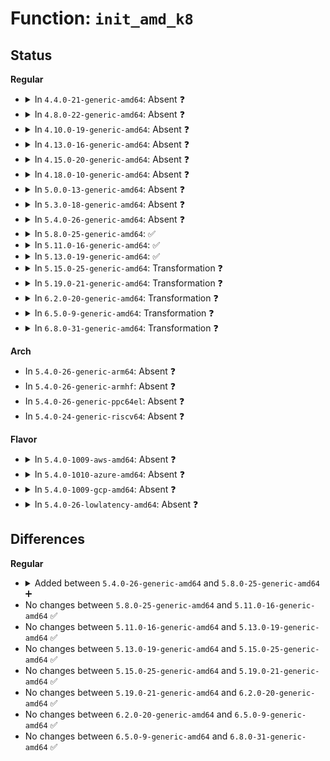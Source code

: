 # Function: <code>init_amd_k8</code>

## Status
<b>Regular</b>
<ul>
<li>
<details>
<summary>In <code>4.4.0-21-generic-amd64</code>: Absent ❓</summary>

```json
{
  "name": "init_amd_k8",
  "collision_type": "Unique Static",
  "inline_type": "Full",
  "funcs": [
    {
      "addr": 18446744071579118859,
      "name": "init_amd_k8",
      "external": false,
      "loc": "arch/x86/kernel/cpu/amd.c:586",
      "file": "arch/x86/kernel/cpu/amd.c",
      "inline": "not declared, inlined",
      "caller_inline": [
        "arch/x86/kernel/cpu/amd.c:init_amd"
      ],
      "caller_func": []
    }
  ],
  "symbols": []
}
```
</details>
</li>
<li>
<details>
<summary>In <code>4.8.0-22-generic-amd64</code>: Absent ❓</summary>

```json
{
  "name": "init_amd_k8",
  "collision_type": "Unique Static",
  "inline_type": "Full",
  "funcs": [
    {
      "addr": 18446744071579119423,
      "name": "init_amd_k8",
      "external": false,
      "loc": "arch/x86/kernel/cpu/amd.c:598",
      "file": "arch/x86/kernel/cpu/amd.c",
      "inline": "not declared, inlined",
      "caller_inline": [
        "arch/x86/kernel/cpu/amd.c:init_amd"
      ],
      "caller_func": []
    }
  ],
  "symbols": []
}
```
</details>
</li>
<li>
<details>
<summary>In <code>4.10.0-19-generic-amd64</code>: Absent ❓</summary>

```json
{
  "name": "init_amd_k8",
  "collision_type": "Unique Static",
  "inline_type": "Full",
  "funcs": [
    {
      "addr": 18446744071579118205,
      "name": "init_amd_k8",
      "external": false,
      "loc": "arch/x86/kernel/cpu/amd.c:617",
      "file": "arch/x86/kernel/cpu/amd.c",
      "inline": "not declared, inlined",
      "caller_inline": [
        "arch/x86/kernel/cpu/amd.c:init_amd"
      ],
      "caller_func": []
    }
  ],
  "symbols": []
}
```
</details>
</li>
<li>
<details>
<summary>In <code>4.13.0-16-generic-amd64</code>: Absent ❓</summary>

```json
{
  "name": "init_amd_k8",
  "collision_type": "Unique Static",
  "inline_type": "Full",
  "funcs": [
    {
      "addr": 18446744071579110247,
      "name": "init_amd_k8",
      "external": false,
      "loc": "arch/x86/kernel/cpu/amd.c:617",
      "file": "arch/x86/kernel/cpu/amd.c",
      "inline": "not declared, inlined",
      "caller_inline": [
        "arch/x86/kernel/cpu/amd.c:init_amd"
      ],
      "caller_func": []
    }
  ],
  "symbols": []
}
```
</details>
</li>
<li>
<details>
<summary>In <code>4.15.0-20-generic-amd64</code>: Absent ❓</summary>

```json
{
  "name": "init_amd_k8",
  "collision_type": "Unique Static",
  "inline_type": "Full",
  "funcs": [
    {
      "addr": 18446744071579122534,
      "name": "init_amd_k8",
      "external": false,
      "loc": "arch/x86/kernel/cpu/amd.c:652",
      "file": "arch/x86/kernel/cpu/amd.c",
      "inline": "not declared, inlined",
      "caller_inline": [
        "arch/x86/kernel/cpu/amd.c:init_amd"
      ],
      "caller_func": []
    }
  ],
  "symbols": []
}
```
</details>
</li>
<li>
<details>
<summary>In <code>4.18.0-10-generic-amd64</code>: Absent ❓</summary>

```json
{
  "name": "init_amd_k8",
  "collision_type": "Unique Static",
  "inline_type": "Full",
  "funcs": [
    {
      "addr": 18446744071579132220,
      "name": "init_amd_k8",
      "external": false,
      "loc": "arch/x86/kernel/cpu/amd.c:711",
      "file": "arch/x86/kernel/cpu/amd.c",
      "inline": "not declared, inlined",
      "caller_inline": [
        "arch/x86/kernel/cpu/amd.c:init_amd"
      ],
      "caller_func": []
    }
  ],
  "symbols": []
}
```
</details>
</li>
<li>
<details>
<summary>In <code>5.0.0-13-generic-amd64</code>: Absent ❓</summary>

```json
{
  "name": "init_amd_k8",
  "collision_type": "Unique Static",
  "inline_type": "Full",
  "funcs": [
    {
      "addr": 18446744071579139121,
      "name": "init_amd_k8",
      "external": false,
      "loc": "arch/x86/kernel/cpu/amd.c:718",
      "file": "arch/x86/kernel/cpu/amd.c",
      "inline": "not declared, inlined",
      "caller_inline": [
        "arch/x86/kernel/cpu/amd.c:init_amd"
      ],
      "caller_func": []
    }
  ],
  "symbols": []
}
```
</details>
</li>
<li>
<details>
<summary>In <code>5.3.0-18-generic-amd64</code>: Absent ❓</summary>

```json
{
  "name": "init_amd_k8",
  "collision_type": "Unique Static",
  "inline_type": "Full",
  "funcs": [
    {
      "addr": 18446744071579150561,
      "name": "init_amd_k8",
      "external": false,
      "loc": "arch/x86/kernel/cpu/amd.c:722",
      "file": "arch/x86/kernel/cpu/amd.c",
      "inline": "not declared, inlined",
      "caller_inline": [
        "arch/x86/kernel/cpu/amd.c:init_amd"
      ],
      "caller_func": []
    }
  ],
  "symbols": []
}
```
</details>
</li>
<li>
<details>
<summary>In <code>5.4.0-26-generic-amd64</code>: Absent ❓</summary>

```json
{
  "name": "init_amd_k8",
  "collision_type": "Unique Static",
  "inline_type": "Full",
  "funcs": [
    {
      "addr": 18446744071579153124,
      "name": "init_amd_k8",
      "external": false,
      "loc": "arch/x86/kernel/cpu/amd.c:724",
      "file": "arch/x86/kernel/cpu/amd.c",
      "inline": "not declared, inlined",
      "caller_inline": [
        "arch/x86/kernel/cpu/amd.c:init_amd"
      ],
      "caller_func": []
    }
  ],
  "symbols": []
}
```
</details>
</li>
<li>
<details>
<summary>In <code>5.8.0-25-generic-amd64</code>: ✅</summary>

```c
void init_amd_k8(struct cpuinfo_x86 * c)
```

```json
{
  "name": "init_amd_k8",
  "collision_type": "Unique Static",
  "inline_type": "No",
  "funcs": [
    {
      "addr": 18446744071579168288,
      "name": "init_amd_k8",
      "external": false,
      "loc": "arch/x86/kernel/cpu/amd.c:750",
      "file": "arch/x86/kernel/cpu/amd.c",
      "inline": "seen, unknown",
      "caller_inline": [],
      "caller_func": [
        "arch/x86/kernel/cpu/amd.c:init_amd"
      ]
    }
  ],
  "symbols": [
    {
      "addr": 18446744071579168288,
      "name": "init_amd_k8",
      "section": ".text",
      "bind": "STB_LOCAL",
      "size": 482
    }
  ]
}
```
</details>
</li>
<li>
<details>
<summary>In <code>5.11.0-16-generic-amd64</code>: ✅</summary>

```c
void init_amd_k8(struct cpuinfo_x86 * c)
```

```json
{
  "name": "init_amd_k8",
  "collision_type": "Unique Static",
  "inline_type": "No",
  "funcs": [
    {
      "addr": 18446744071579164896,
      "name": "init_amd_k8",
      "external": false,
      "loc": "arch/x86/kernel/cpu/amd.c:724",
      "file": "arch/x86/kernel/cpu/amd.c",
      "inline": "seen, unknown",
      "caller_inline": [],
      "caller_func": [
        "arch/x86/kernel/cpu/amd.c:init_amd"
      ]
    }
  ],
  "symbols": [
    {
      "addr": 18446744071579164896,
      "name": "init_amd_k8",
      "section": ".text",
      "bind": "STB_LOCAL",
      "size": 482
    }
  ]
}
```
</details>
</li>
<li>
<details>
<summary>In <code>5.13.0-19-generic-amd64</code>: ✅</summary>

```c
void init_amd_k8(struct cpuinfo_x86 * c)
```

```json
{
  "name": "init_amd_k8",
  "collision_type": "Unique Static",
  "inline_type": "No",
  "funcs": [
    {
      "addr": 18446744071579171712,
      "name": "init_amd_k8",
      "external": false,
      "loc": "arch/x86/kernel/cpu/amd.c:719",
      "file": "arch/x86/kernel/cpu/amd.c",
      "inline": "seen, unknown",
      "caller_inline": [],
      "caller_func": [
        "arch/x86/kernel/cpu/amd.c:init_amd"
      ]
    }
  ],
  "symbols": [
    {
      "addr": 18446744071579171712,
      "name": "init_amd_k8",
      "section": ".text",
      "bind": "STB_LOCAL",
      "size": 482
    }
  ]
}
```
</details>
</li>
<li>
<details>
<summary>In <code>5.15.0-25-generic-amd64</code>: Transformation ❓</summary>

```c
void init_amd_k8(struct cpuinfo_x86 * c)
```

```json
{
  "name": "init_amd_k8",
  "collision_type": "Unique Static",
  "inline_type": "No",
  "funcs": [
    {
      "addr": 0,
      "name": "init_amd_k8",
      "external": false,
      "loc": "arch/x86/kernel/cpu/amd.c:723",
      "file": "arch/x86/kernel/cpu/amd.c",
      "inline": "seen, unknown",
      "caller_inline": [],
      "caller_func": [
        "arch/x86/kernel/cpu/amd.c:init_amd"
      ]
    }
  ],
  "symbols": [
    {
      "addr": 18446744071579205152,
      "name": "init_amd_k8",
      "section": ".text",
      "bind": "STB_LOCAL",
      "size": 518
    },
    {
      "addr": 18446744071592063502,
      "name": "init_amd_k8.cold",
      "section": ".text",
      "bind": "STB_LOCAL",
      "size": 42
    }
  ]
}
```
</details>
</li>
<li>
<details>
<summary>In <code>5.19.0-21-generic-amd64</code>: Transformation ❓</summary>

```c
void init_amd_k8(struct cpuinfo_x86 * c)
```

```json
{
  "name": "init_amd_k8",
  "collision_type": "Unique Static",
  "inline_type": "No",
  "funcs": [
    {
      "addr": 0,
      "name": "init_amd_k8",
      "external": false,
      "loc": "arch/x86/kernel/cpu/amd.c:699",
      "file": "arch/x86/kernel/cpu/amd.c",
      "inline": "seen, unknown",
      "caller_inline": [],
      "caller_func": [
        "arch/x86/kernel/cpu/amd.c:init_amd"
      ]
    }
  ],
  "symbols": [
    {
      "addr": 18446744071579255600,
      "name": "init_amd_k8",
      "section": ".text",
      "bind": "STB_LOCAL",
      "size": 546
    },
    {
      "addr": 18446744071593830217,
      "name": "init_amd_k8.cold",
      "section": ".text",
      "bind": "STB_LOCAL",
      "size": 42
    }
  ]
}
```
</details>
</li>
<li>
<details>
<summary>In <code>6.2.0-20-generic-amd64</code>: Transformation ❓</summary>

```c
void init_amd_k8(struct cpuinfo_x86 * c)
```

```json
{
  "name": "init_amd_k8",
  "collision_type": "Unique Static",
  "inline_type": "No",
  "funcs": [
    {
      "addr": 0,
      "name": "init_amd_k8",
      "external": false,
      "loc": "arch/x86/kernel/cpu/amd.c:699",
      "file": "arch/x86/kernel/cpu/amd.c",
      "inline": "seen, unknown",
      "caller_inline": [],
      "caller_func": [
        "arch/x86/kernel/cpu/amd.c:init_amd"
      ]
    }
  ],
  "symbols": [
    {
      "addr": 18446744071579317584,
      "name": "init_amd_k8",
      "section": ".text",
      "bind": "STB_LOCAL",
      "size": 546
    },
    {
      "addr": 18446744071595961279,
      "name": "init_amd_k8.cold",
      "section": ".text",
      "bind": "STB_LOCAL",
      "size": 42
    }
  ]
}
```
</details>
</li>
<li>
<details>
<summary>In <code>6.5.0-9-generic-amd64</code>: Transformation ❓</summary>

```c
void init_amd_k8(struct cpuinfo_x86 * c)
```

```json
{
  "name": "init_amd_k8",
  "collision_type": "Unique Static",
  "inline_type": "No",
  "funcs": [
    {
      "addr": 0,
      "name": "init_amd_k8",
      "external": false,
      "loc": "arch/x86/kernel/cpu/amd.c:771",
      "file": "arch/x86/kernel/cpu/amd.c",
      "inline": "seen, unknown",
      "caller_inline": [],
      "caller_func": [
        "arch/x86/kernel/cpu/amd.c:init_amd"
      ]
    }
  ],
  "symbols": [
    {
      "addr": 18446744071579324880,
      "name": "init_amd_k8",
      "section": ".text",
      "bind": "STB_LOCAL",
      "size": 546
    },
    {
      "addr": 18446744071596478604,
      "name": "init_amd_k8.cold",
      "section": ".text",
      "bind": "STB_LOCAL",
      "size": 42
    }
  ]
}
```
</details>
</li>
<li>
<details>
<summary>In <code>6.8.0-31-generic-amd64</code>: Transformation ❓</summary>

```c
void init_amd_k8(struct cpuinfo_x86 * c)
```

```json
{
  "name": "init_amd_k8",
  "collision_type": "Unique Static",
  "inline_type": "No",
  "funcs": [
    {
      "addr": 0,
      "name": "init_amd_k8",
      "external": false,
      "loc": "arch/x86/kernel/cpu/amd.c:746",
      "file": "arch/x86/kernel/cpu/amd.c",
      "inline": "seen, unknown",
      "caller_inline": [],
      "caller_func": [
        "arch/x86/kernel/cpu/amd.c:init_amd"
      ]
    }
  ],
  "symbols": [
    {
      "addr": 18446744071579355184,
      "name": "init_amd_k8",
      "section": ".text",
      "bind": "STB_LOCAL",
      "size": 596
    },
    {
      "addr": 18446744071597374397,
      "name": "init_amd_k8.cold",
      "section": ".text",
      "bind": "STB_LOCAL",
      "size": 42
    }
  ]
}
```
</details>
</li>
</ul>
<b>Arch</b>
<ul>
<li>
In <code>5.4.0-26-generic-arm64</code>: Absent ❓
</li>
<li>
In <code>5.4.0-26-generic-armhf</code>: Absent ❓
</li>
<li>
In <code>5.4.0-26-generic-ppc64el</code>: Absent ❓
</li>
<li>
In <code>5.4.0-24-generic-riscv64</code>: Absent ❓
</li>
</ul>
<b>Flavor</b>
<ul>
<li>
<details>
<summary>In <code>5.4.0-1009-aws-amd64</code>: Absent ❓</summary>

```json
{
  "name": "init_amd_k8",
  "collision_type": "Unique Static",
  "inline_type": "Full",
  "funcs": [
    {
      "addr": 18446744071579153492,
      "name": "init_amd_k8",
      "external": false,
      "loc": "arch/x86/kernel/cpu/amd.c:724",
      "file": "arch/x86/kernel/cpu/amd.c",
      "inline": "not declared, inlined",
      "caller_inline": [
        "arch/x86/kernel/cpu/amd.c:init_amd"
      ],
      "caller_func": []
    }
  ],
  "symbols": []
}
```
</details>
</li>
<li>
<details>
<summary>In <code>5.4.0-1010-azure-amd64</code>: Absent ❓</summary>

```json
{
  "name": "init_amd_k8",
  "collision_type": "Unique Static",
  "inline_type": "Full",
  "funcs": [
    {
      "addr": 18446744071579084996,
      "name": "init_amd_k8",
      "external": false,
      "loc": "arch/x86/kernel/cpu/amd.c:724",
      "file": "arch/x86/kernel/cpu/amd.c",
      "inline": "not declared, inlined",
      "caller_inline": [
        "arch/x86/kernel/cpu/amd.c:init_amd"
      ],
      "caller_func": []
    }
  ],
  "symbols": []
}
```
</details>
</li>
<li>
<details>
<summary>In <code>5.4.0-1009-gcp-amd64</code>: Absent ❓</summary>

```json
{
  "name": "init_amd_k8",
  "collision_type": "Unique Static",
  "inline_type": "Full",
  "funcs": [
    {
      "addr": 18446744071579153044,
      "name": "init_amd_k8",
      "external": false,
      "loc": "arch/x86/kernel/cpu/amd.c:724",
      "file": "arch/x86/kernel/cpu/amd.c",
      "inline": "not declared, inlined",
      "caller_inline": [
        "arch/x86/kernel/cpu/amd.c:init_amd"
      ],
      "caller_func": []
    }
  ],
  "symbols": []
}
```
</details>
</li>
<li>
<details>
<summary>In <code>5.4.0-26-lowlatency-amd64</code>: Absent ❓</summary>

```json
{
  "name": "init_amd_k8",
  "collision_type": "Unique Static",
  "inline_type": "Full",
  "funcs": [
    {
      "addr": 18446744071579158180,
      "name": "init_amd_k8",
      "external": false,
      "loc": "arch/x86/kernel/cpu/amd.c:724",
      "file": "arch/x86/kernel/cpu/amd.c",
      "inline": "not declared, inlined",
      "caller_inline": [
        "arch/x86/kernel/cpu/amd.c:init_amd"
      ],
      "caller_func": []
    }
  ],
  "symbols": []
}
```
</details>
</li>
</ul>

## Differences
<b>Regular</b>
<ul>
<li>
<details>
<summary>Added between <code>5.4.0-26-generic-amd64</code> and <code>5.8.0-25-generic-amd64</code> ➕</summary>

```c
void init_amd_k8(struct cpuinfo_x86 * c)
```
</details>
</li>
<li>
No changes between <code>5.8.0-25-generic-amd64</code> and <code>5.11.0-16-generic-amd64</code> ✅
</li>
<li>
No changes between <code>5.11.0-16-generic-amd64</code> and <code>5.13.0-19-generic-amd64</code> ✅
</li>
<li>
No changes between <code>5.13.0-19-generic-amd64</code> and <code>5.15.0-25-generic-amd64</code> ✅
</li>
<li>
No changes between <code>5.15.0-25-generic-amd64</code> and <code>5.19.0-21-generic-amd64</code> ✅
</li>
<li>
No changes between <code>5.19.0-21-generic-amd64</code> and <code>6.2.0-20-generic-amd64</code> ✅
</li>
<li>
No changes between <code>6.2.0-20-generic-amd64</code> and <code>6.5.0-9-generic-amd64</code> ✅
</li>
<li>
No changes between <code>6.5.0-9-generic-amd64</code> and <code>6.8.0-31-generic-amd64</code> ✅
</li>
</ul>
